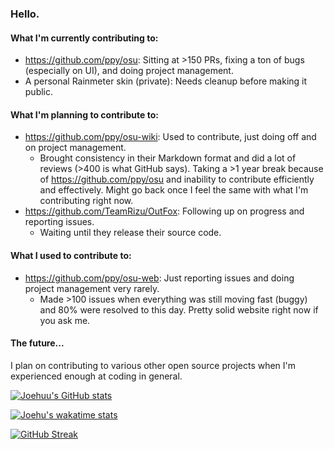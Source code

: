 ### Hello.

#### What I'm currently contributing to:

- https://github.com/ppy/osu: Sitting at >150 PRs, fixing a ton of bugs (especially on UI), and doing project management.
- A personal Rainmeter skin (private): Needs cleanup before making it public.

#### What I'm planning to contribute to:

- https://github.com/ppy/osu-wiki: Used to contribute, just doing off and on project management.
  - Brought consistency in their Markdown format and did a lot of reviews (>400 is what GitHub says). Taking a >1 year break because of https://github.com/ppy/osu and inability to contribute efficiently and effectively. Might go back once I feel the same with what I'm contributing right now.
- https://github.com/TeamRizu/OutFox: Following up on progress and reporting issues.
  - Waiting until they release their source code.

#### What I used to contribute to:

- https://github.com/ppy/osu-web: Just reporting issues and doing project management very rarely.
  - Made >100 issues when everything was still moving fast (buggy) and 80% were resolved to this day. Pretty solid website right now if you ask me.

#### The future...

I plan on contributing to various other open source projects when I'm experienced enough at coding in general.

[![Joehuu's GitHub stats](https://github-readme-stats.vercel.app/api?username=Joehuu&theme=dark)](https://github.com/anuraghazra/github-readme-stats)

[![Joehu's wakatime stats](https://github-readme-stats.vercel.app/api/wakatime?username=Joehu&theme=dark)](https://github.com/anuraghazra/github-readme-stats)

[![GitHub Streak](http://github-readme-streak-stats.herokuapp.com?user=Joehuu&theme=dark)](https://git.io/streak-stats)

